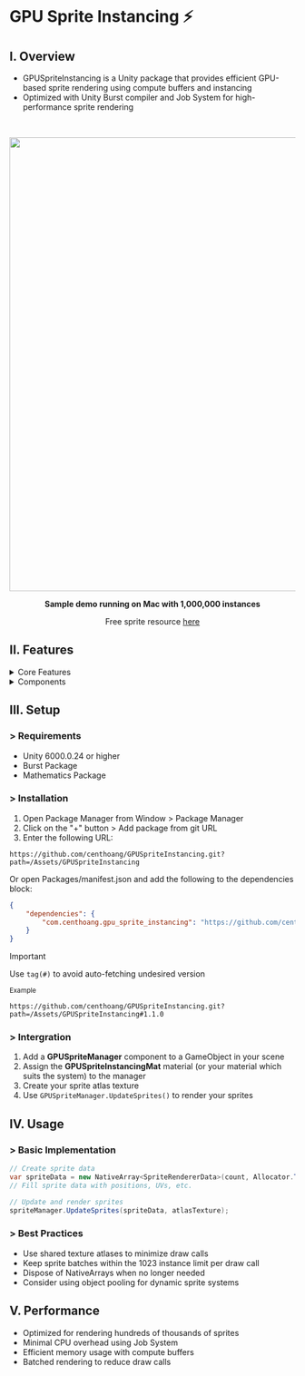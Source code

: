 # GPU Sprite Instancing :zap:

## I. Overview

* GPUSpriteInstancing is a Unity package that provides efficient GPU-based sprite rendering using compute buffers and instancing
* Optimized with Unity Burst compiler and Job System for high-performance sprite rendering

<br />

<p style="text-align:center;">
  <img src="/Assets/DocResources/Gifs/SampleDemo.gif" width="800">
</p>

**<p style="text-align:center;">Sample demo running on Mac with 1,000,000 instances</p>**
<p style="text-align:center;">Free sprite resource <a href="https://cupnooble.itch.io/sprout-lands-asset-pack">here</a></p>

## II. Features

  <details>
  <summary>Core Features</summary>
  
  * GPU Instanced Sprite Rendering
  * Batched Drawing System
  * Sprite Atlas Support
  * Memory Management
  * Buffer Management
  * Job System Integration
  * Burst Compilation
  </details>

  <details>
  <summary>Components</summary>

  * GPU Sprite Manager
  * Instance Renderer
  * Custom Shader
  * Sprite Data Structure
  </details>

## III. Setup

### **>** Requirements

* Unity 6000.0.24 or higher
* Burst Package
* Mathematics Package

### **>** Installation

1. Open Package Manager from Window > Package Manager
2. Click on the "+" button > Add package from git URL
3. Enter the following URL:

```
https://github.com/centhoang/GPUSpriteInstancing.git?path=/Assets/GPUSpriteInstancing
```

Or open Packages/manifest.json and add the following to the dependencies block:

```json
{
    "dependencies": {
        "com.centhoang.gpu_sprite_instancing": "https://github.com/centhoang/GPUSpriteInstancing.git?path=/Assets/GPUSpriteInstancing"
    }
}
```

> [!IMPORTANT]
> Use `tag(#)` to avoid auto-fetching undesired version
>
> <sub>Example</sub>
> ```
> https://github.com/centhoang/GPUSpriteInstancing.git?path=/Assets/GPUSpriteInstancing#1.1.0
> ```

### **>** Intergration

1. Add a **GPUSpriteManager** component to a GameObject in your scene
2. Assign the **GPUSpriteInstancingMat** material (or your material which suits the system) to the manager
3. Create your sprite atlas texture
4. Use `GPUSpriteManager.UpdateSprites()` to render your sprites

###

## IV. Usage

### **>** Basic Implementation

```c#
// Create sprite data
var spriteData = new NativeArray<SpriteRendererData>(count, Allocator.Temp);
// Fill sprite data with positions, UVs, etc.

// Update and render sprites
spriteManager.UpdateSprites(spriteData, atlasTexture);

```

###

### **>** Best Practices

- Use shared texture atlases to minimize draw calls
- Keep sprite batches within the 1023 instance limit per draw call
- Dispose of NativeArrays when no longer needed
- Consider using object pooling for dynamic sprite systems

###

## V. Performance

- Optimized for rendering hundreds of thousands of sprites
- Minimal CPU overhead using Job System
- Efficient memory usage with compute buffers
- Batched rendering to reduce draw calls